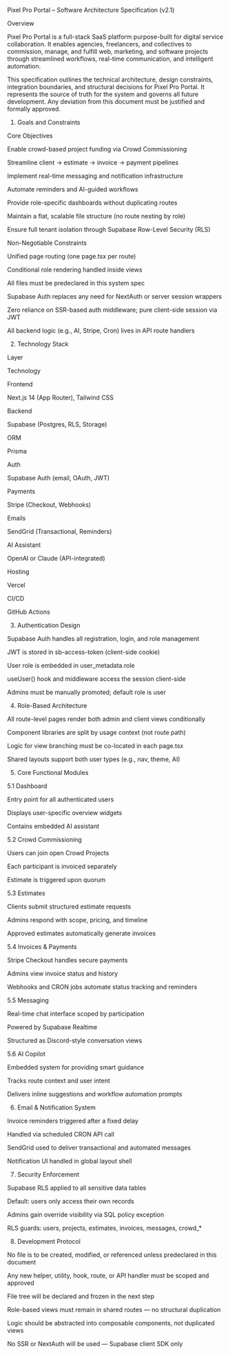 Pixel Pro Portal – Software Architecture Specification (v2.1)

Overview

Pixel Pro Portal is a full-stack SaaS platform purpose-built for digital service collaboration. It enables agencies, freelancers, and collectives to commission, manage, and fulfill web, marketing, and software projects through streamlined workflows, real-time communication, and intelligent automation.

This specification outlines the technical architecture, design constraints, integration boundaries, and structural decisions for Pixel Pro Portal. It represents the source of truth for the system and governs all future development. Any deviation from this document must be justified and formally approved.

1. Goals and Constraints

Core Objectives

Enable crowd-based project funding via Crowd Commissioning

Streamline client → estimate → invoice → payment pipelines

Implement real-time messaging and notification infrastructure

Automate reminders and AI-guided workflows

Provide role-specific dashboards without duplicating routes

Maintain a flat, scalable file structure (no route nesting by role)

Ensure full tenant isolation through Supabase Row-Level Security (RLS)

Non-Negotiable Constraints

Unified page routing (one page.tsx per route)

Conditional role rendering handled inside views

All files must be predeclared in this system spec

Supabase Auth replaces any need for NextAuth or server session wrappers

Zero reliance on SSR-based auth middleware; pure client-side session via JWT

All backend logic (e.g., AI, Stripe, Cron) lives in API route handlers

2. Technology Stack

Layer

Technology

Frontend

Next.js 14 (App Router), Tailwind CSS

Backend

Supabase (Postgres, RLS, Storage)

ORM

Prisma

Auth

Supabase Auth (email, OAuth, JWT)

Payments

Stripe (Checkout, Webhooks)

Emails

SendGrid (Transactional, Reminders)

AI Assistant

OpenAI or Claude (API-integrated)

Hosting

Vercel

CI/CD

GitHub Actions

3. Authentication Design

Supabase Auth handles all registration, login, and role management

JWT is stored in sb-access-token (client-side cookie)

User role is embedded in user_metadata.role

useUser() hook and middleware access the session client-side

Admins must be manually promoted; default role is user

4. Role-Based Architecture

All route-level pages render both admin and client views conditionally

Component libraries are split by usage context (not route path)

Logic for view branching must be co-located in each page.tsx

Shared layouts support both user types (e.g., nav, theme, AI)

5. Core Functional Modules

5.1 Dashboard

Entry point for all authenticated users

Displays user-specific overview widgets

Contains embedded AI assistant

5.2 Crowd Commissioning

Users can join open Crowd Projects

Each participant is invoiced separately

Estimate is triggered upon quorum

5.3 Estimates

Clients submit structured estimate requests

Admins respond with scope, pricing, and timeline

Approved estimates automatically generate invoices

5.4 Invoices & Payments

Stripe Checkout handles secure payments

Admins view invoice status and history

Webhooks and CRON jobs automate status tracking and reminders

5.5 Messaging

Real-time chat interface scoped by participation

Powered by Supabase Realtime

Structured as Discord-style conversation views

5.6 AI Copilot

Embedded system for providing smart guidance

Tracks route context and user intent

Delivers inline suggestions and workflow automation prompts

6. Email & Notification System

Invoice reminders triggered after a fixed delay

Handled via scheduled CRON API call

SendGrid used to deliver transactional and automated messages

Notification UI handled in global layout shell

7. Security Enforcement

Supabase RLS applied to all sensitive data tables

Default: users only access their own records

Admins gain override visibility via SQL policy exception

RLS guards: users, projects, estimates, invoices, messages, crowd_*

8. Development Protocol

No file is to be created, modified, or referenced unless predeclared in this document

Any new helper, utility, hook, route, or API handler must be scoped and approved

File tree will be declared and frozen in the next step

Role-based views must remain in shared routes — no structural duplication

Logic should be abstracted into composable components, not duplicated views

No SSR or NextAuth will be used — Supabase client SDK only

